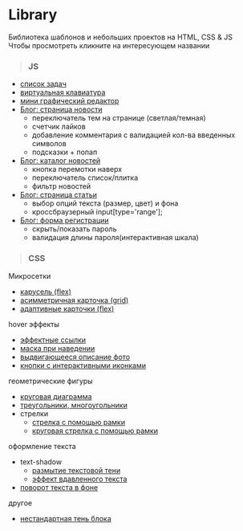 # Library

Библиотека шаблонов и небольших проектов на HTML, CSS & JS  
Чтобы просмотреть кликните на интересующем названии
>### JS

- [список задач](https://elenaproject.github.io/library/js/to-do_list/index.html)
- [виртуальная клавиатура](https://elenaproject.github.io/library/js/virtual_keyboard/index.html)
- [мини графический редактор](https://elenaproject.github.io/library/js/graphic_editor/index.html)
- [Блог: страница новости](https://elenaproject.github.io/library/js/blog/blog_page.html)  
	- переключатель тем на странице (светлая/темная) 
	- счетчик лайков 
	- добавление комментария с валидацией кол-ва введенных символов
	- подсказки + попап
- [Блог: каталог новостей](https://elenaproject.github.io/library/js/blog/catalog.html)
  - кнопка перемотки наверх
  - переключатель список/плитка 
  - фильтр новостей
- [Блог: страница статьи](https://elenaproject.github.io/library/js/blog/article_options.html)
  - выбор опций текста (размер, цвет) и фона
  - кроссбраузерный input[type='range'];
- [Блог: форма регистрации](https://elenaproject.github.io/library/js/blog/registration_form.html)
  - скрыть/показать пароль
  - валидация длины пароля(интерактивная шкала)

>### CSS

Микросетки
- [карусель (flex)](https://elenaproject.github.io/library/css/microgrids/carousel/index.html)
- [асимметричная карточка (grid)](https://elenaproject.github.io/library/css/microgrids/asymmetric_card/index.html)
- [адаптивные карточки (flex)](https://elenaproject.github.io/library/css/microgrids/adaptive_cards/index.html)

hover эффекты
- [эффектные ссылки](https://elenaproject.github.io/library/css/hover/effective_links/index.html)
- [маска при наведении](https://elenaproject.github.io/library/css/hover/mask_hover/index.html)
- [выдвигающееся описание фото](https://elenaproject.github.io/library/css/hover/pull-aside_description/index.html)
- [кнопки с интерактивными иконками](https://elenaproject.github.io/library/css/hover/icons_button/index.html)

геометрические фигуры
- [круговая диаграмма](https://elenaproject.github.io/library/css/pie_chart/index.html)
- [треугольники, многоугольники](https://elenaproject.github.io/library/css/geometric_figures/index.html)
- стрелки
  - [стрелка с помощью рамки](https://elenaproject.github.io/library/css/arrows/arrow_border.html)
  - [круговая стрелка с помощью рамки](https://elenaproject.github.io/library/css/arrows/arrow_border_round.html)

оформление текста
- text-shadow
  - [размытие текстовой тени](https://elenaproject.github.io/library/css/text_decoration/blur.html)
  - [эффект вдавленного текста](https://elenaproject.github.io/library/css/text_decoration/pressed.html)
- [поворот текста в фоне](https://elenaproject.github.io/library/css/text_decoration/bg_text_rotate.html)

другое
- [нестандартная тень блока](https://elenaproject.github.io/library/css/original_box_shadow.html)


